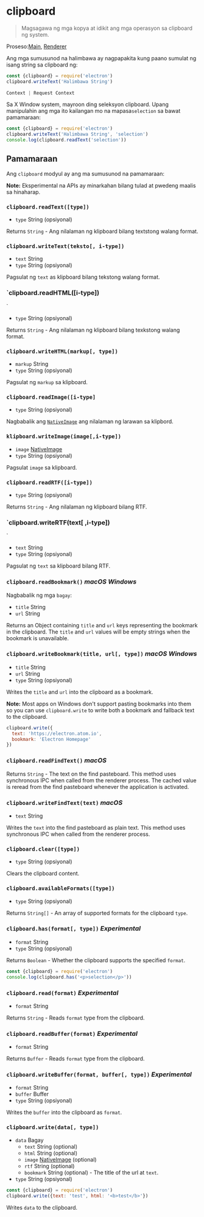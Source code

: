 # clipboard

> Magsagawa ng mga kopya at idikit ang mga operasyon sa clipboard ng system.

Proseso:[Main](../glossary.md#main-process), [Renderer](../glossary.md#renderer-process) 

Ang mga sumusunod na halimbawa ay nagpapakita kung paano sumulat ng isang string sa clipboard ng: 

```javascript
const {clipboard} = require('electron')
clipboard.writeText('Halimbawa String')
 
Context | Request Context

```

Sa X Window system, mayroon ding seleksyon clipboard. Upang manipulahin ang mga ito kailangan mo na mapasa`selection` sa bawat pamamaraan:

```javascript
const {clipboard} = require('electron')
clipboard.writeText('Halimbawa String', 'selection')
console.log(clipboard.readText('selection'))
```

## Pamamaraan

Ang `clipboard` modyul ay ang ma sumusunod na pamamaraan:

**Note:** Eksperimental na APIs ay minarkahan bilang tulad at pwedeng maalis sa hinaharap. 

### `clipboard.readText([type])`

* `type` String (opsiyonal)

Returns `String` - Ang nilalaman ng klipboard bilang textstong walang format. 

### `clipboard.writeText(teksto[, i-type])`

* `text` String
* `type` String (opsiyonal)

Pagsulat ng `text` as klipboard bilang tekstong walang format.

### `clipboard.readHTML([i-type])

`

* `type` String (opsiyonal)

Returns `String` - Ang nilalaman ng klipboard bilang texkstong walang format. 

### `clipboard.writeHTML(markup[, type])`

* `markup` String
* `type` String (opsiyonal)

Pagsulat ng `markup` sa klipboard. 

### `clipboard.readImage([i-type]`

* `type` String (opsiyonal)

Nagbabalik ang [`NativeImage`](native-image.md) ang nilalaman ng larawan sa klipbord. 

### `klipboard.writeImage(image[,i-type])`

* `image` [NativeImage](native-image.md)
* `type` String (opsiyonal)

Pagsulat `image` sa klipboard.

### `clipboard.readRTF([i-type])`

* `type` String (opsiyonal)

Returns `String` - Ang nilalaman ng klipboard bilang RTF.

### `clipboard.writeRTF(text[ ,i-type])

`

* `text` String 
* `type` String (opsiyonal)

Pagsulat ng `text` sa klipboard bilang RTF.

### `clipboard.readBookmark()` *macOS* *Windows*

Nagbabalik ng mga `bagay`:

* `title` String
* `url` String

Returns an Object containing `title` and `url` keys representing the bookmark in the clipboard. The `title` and `url` values will be empty strings when the bookmark is unavailable.

### `clipboard.writeBookmark(title, url[, type])` *macOS* *Windows*

* `title` String
* `url` String
* `type` String (opsiyonal)

Writes the `title` and `url` into the clipboard as a bookmark.

**Note:** Most apps on Windows don't support pasting bookmarks into them so you can use `clipboard.write` to write both a bookmark and fallback text to the clipboard.

```js
clipboard.write({
  text: 'https://electron.atom.io',
  bookmark: 'Electron Homepage'
})
```

### `clipboard.readFindText()` *macOS*

Returns `String` - The text on the find pasteboard. This method uses synchronous IPC when called from the renderer process. The cached value is reread from the find pasteboard whenever the application is activated.

### `clipboard.writeFindText(text)` *macOS*

* `text` String

Writes the `text` into the find pasteboard as plain text. This method uses synchronous IPC when called from the renderer process.

### `clipboard.clear([type])`

* `type` String (opsiyonal)

Clears the clipboard content.

### `clipboard.availableFormats([type])`

* `type` String (opsiyonal)

Returns `String[]` - An array of supported formats for the clipboard `type`.

### `clipboard.has(format[, type])` *Experimental*

* `format` String
* `type` String (opsiyonal)

Returns `Boolean` - Whether the clipboard supports the specified `format`.

```javascript
const {clipboard} = require('electron')
console.log(clipboard.has('<p>selection</p>'))
```

### `clipboard.read(format)` *Experimental*

* `format` String

Returns `String` - Reads `format` type from the clipboard.

### `clipboard.readBuffer(format)` *Experimental*

* `format` String

Returns `Buffer` - Reads `format` type from the clipboard.

### `clipboard.writeBuffer(format, buffer[, type])` *Experimental*

* `format` String
* `buffer` Buffer
* `type` String (opsiyonal)

Writes the `buffer` into the clipboard as `format`.

### `clipboard.write(data[, type])`

* `data` Bagay 
  * `text` String (optional)
  * `html` String (optional)
  * `image` [NativeImage](native-image.md) (optional)
  * `rtf` String (optional)
  * `bookmark` String (optional) - The title of the url at `text`.
* `type` String (opsiyonal)

```javascript
const {clipboard} = require('electron')
clipboard.write({text: 'test', html: '<b>test</b>'})
```

Writes `data` to the clipboard.